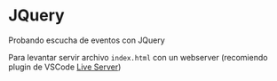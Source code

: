 # JQuery

Probando escucha de eventos con JQuery

Para levantar servir archivo `index.html` con un webserver (recomiendo plugin de VSCode [Live Server](https://marketplace.visualstudio.com/items?itemName=ritwickdey.LiveServer))
